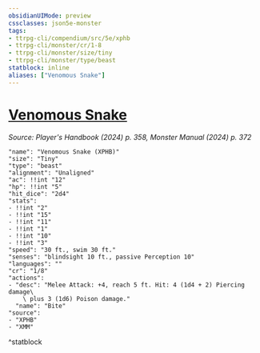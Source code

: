 ```yaml
---
obsidianUIMode: preview
cssclasses: json5e-monster
tags:
- ttrpg-cli/compendium/src/5e/xphb
- ttrpg-cli/monster/cr/1-8
- ttrpg-cli/monster/size/tiny
- ttrpg-cli/monster/type/beast
statblock: inline
aliases: ["Venomous Snake"]
---
```

# [Venomous Snake](3-Mechanics\CLI\bestiary\beast/venomous-snake-xphb.md)
*Source: Player's Handbook (2024) p. 358, Monster Manual (2024) p. 372*  

```statblock
"name": "Venomous Snake (XPHB)"
"size": "Tiny"
"type": "beast"
"alignment": "Unaligned"
"ac": !!int "12"
"hp": !!int "5"
"hit_dice": "2d4"
"stats":
- !!int "2"
- !!int "15"
- !!int "11"
- !!int "1"
- !!int "10"
- !!int "3"
"speed": "30 ft., swim 30 ft."
"senses": "blindsight 10 ft., passive Perception 10"
"languages": ""
"cr": "1/8"
"actions":
- "desc": "Melee Attack: +4, reach 5 ft. Hit: 4 (1d4 + 2) Piercing damage\
    \ plus 3 (1d6) Poison damage."
  "name": "Bite"
"source":
- "XPHB"
- "XMM"
```
^statblock